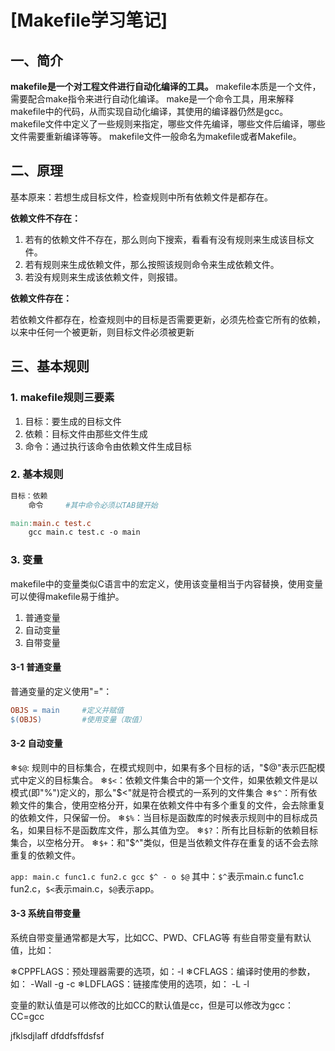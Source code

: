 # \[Makefile学习笔记\]

## 一、简介

**makefile是一个对工程文件进行自动化编译的工具。**
makefile本质是一个文件，需要配合make指令来进行自动化编译。
make是一个命令工具，用来解释makefile中的代码，从而实现自动化编译，其使用的编译器仍然是gcc。
makefile文件中定义了一些规则来指定，哪些文件先编译，哪些文件后编译，哪些文件需要重新编译等等。
makefile文件一般命名为makefile或者Makefile。

## 二、原理

基本原来：若想生成目标文件，检查规则中所有依赖文件是都存在。

**依赖文件不存在：**

1. 若有的依赖文件不存在，那么则向下搜索，看看有没有规则来生成该目标文件。
2. 若有规则来生成依赖文件，那么按照该规则命令来生成依赖文件。
3. 若没有规则来生成该依赖文件，则报错。

**依赖文件存在：**

若依赖文件都存在，检查规则中的目标是否需要更新，必须先检查它所有的依赖，以来中任何一个被更新，则目标文件必须被更新

## 三、基本规则

### 1. makefile规则三要素

1. 目标：要生成的目标文件
2. 依赖：目标文件由那些文件生成
3. 命令：通过执行该命令由依赖文件生成目标

### 2. 基本规则

```makefile
目标：依赖
    命令     #其中命令必须以TAB键开始
```

```makefile
main:main.c test.c
    gcc main.c test.c -o main
```

### 3. 变量

makefile中的变量类似C语言中的宏定义，使用该变量相当于内容替换，使用变量可以使得makefile易于维护。

1. 普通变量
2. 自动变量
3. 自带变量

#### 3-1 普通变量

普通变量的定义使用"="：

```makefile
OBJS = main     #定义并赋值
$(OBJS)         #使用变量（取值）
```

#### 3-2 自动变量

&#10052;`$@`: 规则中的目标集合，在模式规则中，如果有多个目标的话，"\$@"表示匹配模式中定义的目标集合。
&#10052;`$<`：依赖文件集合中的第一个文件，如果依赖文件是以模式(即"\%")定义的，那么"\$<"就是符合模式的一系列的文件集合
&#10052;`$^`：所有依赖文件的集合，使用空格分开，如果在依赖文件中有多个重复的文件，会去除重复的依赖文件，只保留一份。
&#10052;`$%`：当目标是函数库的时候表示规则中的目标成员名，如果目标不是函数库文件，那么其值为空。
&#10052;`$?`：所有比目标新的依赖目标集合，以空格分开。
&#10052;`$+`：和"\$^"类似，但是当依赖文件存在重复的话不会去除重复的依赖文件。

`app: main.c func1.c fun2.c gcc $^ - o $@`
其中：`$^`表示main.c func1.c fun2.c，`$<`表示main.c，`$@`表示app。

#### 3-3 系统自带变量

系统自带变量通常都是大写，比如CC、PWD、CFLAG等
有些自带变量有默认值，比如：

&#10052;CPPFLAGS：预处理器需要的选项，如：-I
&#10052;CFLAGS：编译时使用的参数，如： -Wall -g -c
&#10052;LDFLAGS：链接库使用的选项，如： -L -l

变量的默认值是可以修改的比如CC的默认值是cc，但是可以修改为gcc：CC=gcc

jfklsdjlaff
dfddfsffdsfsf
